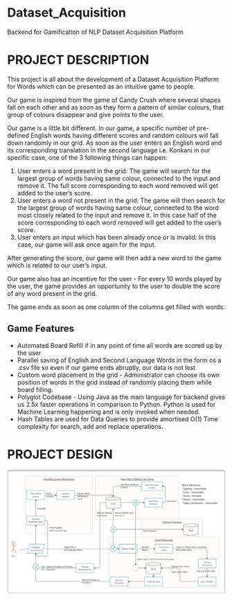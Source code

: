 # Dataset_Acquisition
Backend for Gamification of NLP Dataset Acquisition Platform

# PROJECT DESCRIPTION

This project is all about the development of a Dataset Acquisition Platform for Words which can be presented as an intuitive game to people.

Our game is inspired from the game of Candy Crush where several shapes fall on each other and as soon as they form a pattern of similar colours, that group of colours disappear and give points to the user.

Our game is a little bit different. In our game, a specific number of pre-defined English words having different scores and random colours will fall down randomly in our grid. As soon as the user enters an English word and its corresponding translation in the second language i.e. Konkani in our specific case, one of the 3 following things can happen:
1. User enters a word present in the grid: The game will search for the largest group of words having same colour, connected to the input and remove it. The full score corresponding to each word removed will get added to the user’s score.
2. User enters a word not present in the grid: The game will then search for the largest group of words having same colour, connected to the word most closely related to the input and remove it. In this case half of the score corresponding to each word removed will get added to the user’s score.
3. User enters an input which has been already once or is invalid: In this case, our game will ask once again for the input.

After generating the score, our game will then add a new word to the game which is related to our user’s input.

Our game also has an incentive for the user - For every 10 words played by the user, the game provides an opportunity to the user to double the score of any word present in the grid.

The game ends as soon as one column of the columns get filled with words.

## Game Features
* Automated Board Refill if in any point of time all words are scored up by the user
* Parallel saving of English and Second Language Words in the form os a .csv file so even if our game ends
abruptly, our data is not lost
* Custom word placement in the grid - Administrator can choose its own position of words in the grid instead of randomly placing them while board filling.
* Polyglot Codebase - Using Java as the main language for backend gives us 2.5x faster operations in comparison to Python. Python is used for Machine Learning happening and is only invoked when needed.
* Hash Tables are used for Data Queries to provide amortised O(1) Time complexity for search, add and replace operations.

# PROJECT DESIGN

![alt text](https://github.com/Ayush517/Dataset_Acquisition/blob/master/images/System%20Design.png "System Design")
